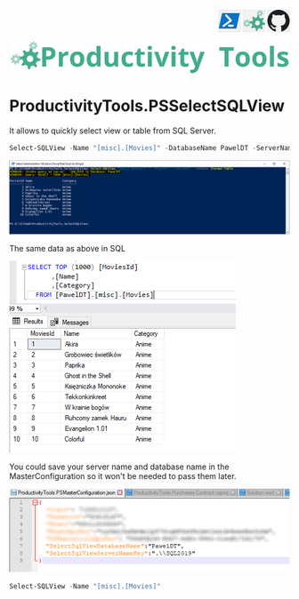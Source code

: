 <!--Category:Powershell,SQL--> 
 <p align="right">
    <a href="https://www.powershellgallery.com/packages/ProductivityTools.PSSelectSQLView/"><img src="Images/Header/Powershell_border_40px.png" /></a>
    <a href="http://productivitytools.tech/select-sqlview/"><img src="Images/Header/ProductivityTools_green_40px_2.png" /><a> 
    <a href="https://github.com/pwujczyk/ProductivityTools.PSSelectSQLView"><img src="Images/Header/Github_border_40px.png" /></a>
</p>
<p align="center">
    <a href="http://productivitytools.tech/">
        <img src="Images/Header/LogoTitle_green_500px.png" />
    </a>
</p>



# ProductivityTools.PSSelectSQLView
It allows to quickly select view or table from SQL Server. 

```powershell
Select-SQLView -Name "[misc].[Movies]" -DatabaseName PawelDT -ServerName .\sql2019
```

![MasterConfiguration](Images/Powershell.png)

The same data as above in SQL

![MasterConfiguration](Images/SQL.png)

You could save your server name and database name in the MasterConfiguration so it won't be needed to pass them later.

![MasterConfiguration](Images/Configuration.png)

```powershell
Select-SQLView -Name "[misc].[Movies]"
```
